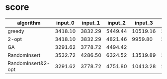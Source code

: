 # score

| algorithm          | input_0 | input_1 | input_2 | input_3  | input_4  | input_5  | input_6  |
| ------------------ | ------- | ------- | ------- | -------- | -------- | -------- | -------- |
| greedy             | 3418.10 | 3832.29 | 5449.44 | 10519.16 | 12684.06 | 25331.84 | 49892.05 |
| 2-opt              | 3418.10 | 3832.29 | 4821.46 | 9959.80  | 12578.42 | 24366.43 | 47988.87 |
| GA                 | 3291.62 | 3778.72 | 4494.42 |          |          |          |          |
| RandomInsert       | 3532.72 | 4286.50 | 6324.52 | 13519.89 | 18274.13 | 37490.08 | 74486.00 |
| RandomInsert&2-opt | 3291.62 | 3778.72 | 4751.80 | 10413.28 | 14760.91 | 28418.54 | 57081.51 |

